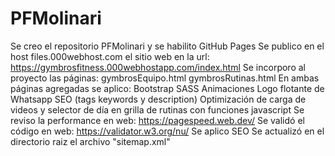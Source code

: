 # PFMolinari

Se creo el repositorio PFMolinari y se habilito GitHub Pages
Se publico en el host files.000webhost.com el sitio web en la url: https://gymbrosfitness.000webhostapp.com/index.html
Se incorporo al proyecto las páginas:
	gymbrosEquipo.html
	gymbrosRutinas.html
En ambas páginas agregadas se aplico:
	Bootstrap
	SASS
	Animaciones	
	Logo flotante de Whatsapp
	SEO (tags keywords y description)
	Optimización de carga de videos y selector de día en grilla de rutinas con funciones javascript
Se reviso la performance en web: https://pagespeed.web.dev/ 
Se validó el código en web: https://validator.w3.org/nu/
Se aplico SEO
	Se actualizó en el directorio raiz el archivo "sitemap.xml"

